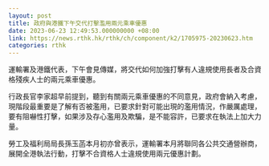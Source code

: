 ```yaml
---
layout: post
title: 政府與港鐵下午交代打擊濫用兩元乘車優惠
date: 2023-06-23 12:49:53.000000000 +08:00
link: https://news.rthk.hk/rthk/ch/component/k2/1705975-20230623.htm
categories: rthk
---
```


運輸署及港鐵代表，下午會見傳媒，將交代如何加強打擊有人違規使用長者及合資格殘疾人士的兩元乘車優惠。
 
行政長官李家超早前提到，聽到有關兩元乘車優惠的不同意見，政府會納入考慮，現階段最重要是了解有否被濫用，已要求針對可能出現的濫用情況，作嚴厲處理，要有阻嚇性打擊，如果涉及存心濫用及欺騙，是不能容許，已要求在執法上加大力量。

勞工及福利局局長孫玉菡本月初亦曾表示，運輸署本月將聯同各公共交通營辦商，展開全港執法行動，打擊不合資格人士違規使用兩元優惠計劃。
